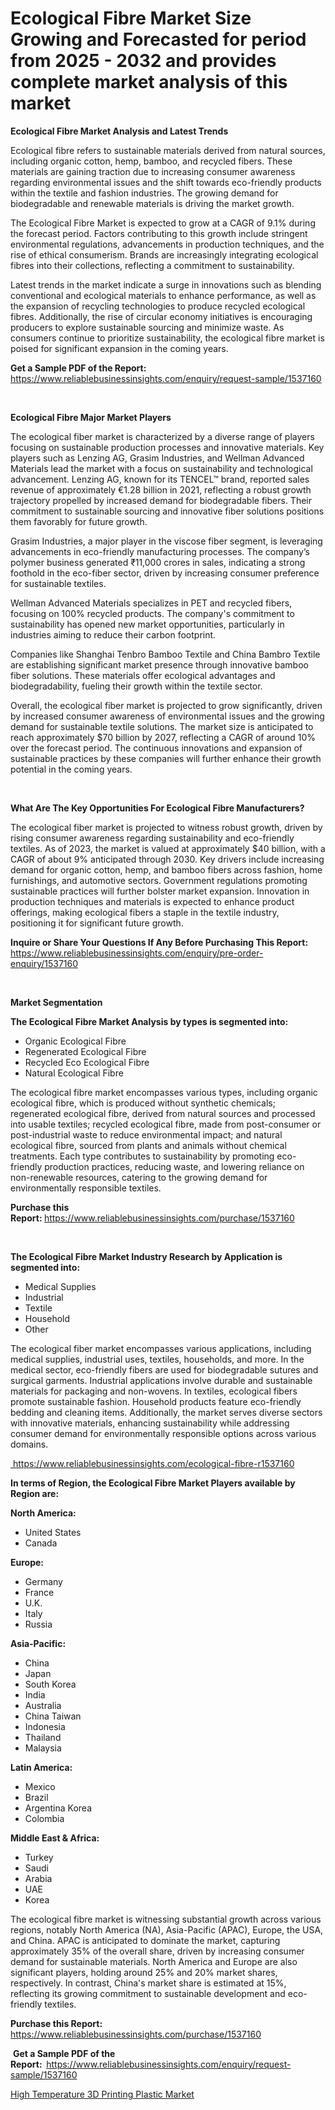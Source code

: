 <p><h1>Ecological Fibre Market Size Growing and Forecasted for period from 2025 - 2032 and provides complete market analysis of this market</h1></p><p><strong>Ecological Fibre Market Analysis and Latest Trends</strong></p>
<p><p>Ecological fibre refers to sustainable materials derived from natural sources, including organic cotton, hemp, bamboo, and recycled fibers. These materials are gaining traction due to increasing consumer awareness regarding environmental issues and the shift towards eco-friendly products within the textile and fashion industries. The growing demand for biodegradable and renewable materials is driving the market growth.</p><p>The Ecological Fibre Market is expected to grow at a CAGR of 9.1% during the forecast period. Factors contributing to this growth include stringent environmental regulations, advancements in production techniques, and the rise of ethical consumerism. Brands are increasingly integrating ecological fibres into their collections, reflecting a commitment to sustainability.</p><p>Latest trends in the market indicate a surge in innovations such as blending conventional and ecological materials to enhance performance, as well as the expansion of recycling technologies to produce recycled ecological fibres. Additionally, the rise of circular economy initiatives is encouraging producers to explore sustainable sourcing and minimize waste. As consumers continue to prioritize sustainability, the ecological fibre market is poised for significant expansion in the coming years.</p></p>
<p><strong>Get a Sample PDF of the Report:&nbsp;</strong> <a href="https://www.reliablebusinessinsights.com/enquiry/request-sample/1537160?utm_campaign=2099&utm_medium=2&utm_source=Github&utm_content=ia&utm_term=02022025&utm_id=ecological-fibre">https://www.reliablebusinessinsights.com/enquiry/request-sample/1537160</a></p>
<p>&nbsp;</p>
<p><strong>Ecological Fibre Major Market Players</strong></p>
<p><p>The ecological fiber market is characterized by a diverse range of players focusing on sustainable production processes and innovative materials. Key players such as Lenzing AG, Grasim Industries, and Wellman Advanced Materials lead the market with a focus on sustainability and technological advancement. Lenzing AG, known for its TENCEL™ brand, reported sales revenue of approximately €1.28 billion in 2021, reflecting a robust growth trajectory propelled by increased demand for biodegradable fibers. Their commitment to sustainable sourcing and innovative fiber solutions positions them favorably for future growth.</p><p>Grasim Industries, a major player in the viscose fiber segment, is leveraging advancements in eco-friendly manufacturing processes. The company’s polymer business generated ₹11,000 crores in sales, indicating a strong foothold in the eco-fiber sector, driven by increasing consumer preference for sustainable textiles. </p><p>Wellman Advanced Materials specializes in PET and recycled fibers, focusing on 100% recycled products. The company's commitment to sustainability has opened new market opportunities, particularly in industries aiming to reduce their carbon footprint.</p><p>Companies like Shanghai Tenbro Bamboo Textile and China Bambro Textile are establishing significant market presence through innovative bamboo fiber solutions. These materials offer ecological advantages and biodegradability, fueling their growth within the textile sector.</p><p>Overall, the ecological fiber market is projected to grow significantly, driven by increased consumer awareness of environmental issues and the growing demand for sustainable textile solutions. The market size is anticipated to reach approximately $70 billion by 2027, reflecting a CAGR of around 10% over the forecast period. The continuous innovations and expansion of sustainable practices by these companies will further enhance their growth potential in the coming years.</p></p>
<p>&nbsp;</p>
<p><strong>What Are The Key Opportunities For Ecological Fibre Manufacturers?</strong></p>
<p><p>The ecological fiber market is projected to witness robust growth, driven by rising consumer awareness regarding sustainability and eco-friendly textiles. As of 2023, the market is valued at approximately $40 billion, with a CAGR of about 9% anticipated through 2030. Key drivers include increasing demand for organic cotton, hemp, and bamboo fibers across fashion, home furnishings, and automotive sectors. Government regulations promoting sustainable practices will further bolster market expansion. Innovation in production techniques and materials is expected to enhance product offerings, making ecological fibers a staple in the textile industry, positioning it for significant future growth.</p></p>
<p><strong>Inquire or Share Your Questions If Any Before Purchasing This Report:</strong> <a href="https://www.reliablebusinessinsights.com/enquiry/pre-order-enquiry/1537160?utm_campaign=2099&utm_medium=2&utm_source=Github&utm_content=ia&utm_term=02022025&utm_id=ecological-fibre">https://www.reliablebusinessinsights.com/enquiry/pre-order-enquiry/1537160</a></p>
<p>&nbsp;</p>
<p><strong>Market Segmentation</strong></p>
<p><strong>The Ecological Fibre Market Analysis by types is segmented into:</strong></p>
<p><ul><li>Organic Ecological Fibre</li><li>Regenerated Ecological Fibre</li><li>Recycled Eco Ecological Fibre</li><li>Natural Ecological Fibre</li></ul></p>
<p><p>The ecological fibre market encompasses various types, including organic ecological fibre, which is produced without synthetic chemicals; regenerated ecological fibre, derived from natural sources and processed into usable textiles; recycled ecological fibre, made from post-consumer or post-industrial waste to reduce environmental impact; and natural ecological fibre, sourced from plants and animals without chemical treatments. Each type contributes to sustainability by promoting eco-friendly production practices, reducing waste, and lowering reliance on non-renewable resources, catering to the growing demand for environmentally responsible textiles.</p></p>
<p><strong>Purchase this Report:&nbsp;</strong><a href="https://www.reliablebusinessinsights.com/purchase/1537160?utm_campaign=2099&utm_medium=2&utm_source=Github&utm_content=ia&utm_term=02022025&utm_id=ecological-fibre">https://www.reliablebusinessinsights.com/purchase/1537160</a></p>
<p>&nbsp;</p>
<p><strong>The Ecological Fibre Market Industry Research by Application is segmented into:</strong></p>
<p><ul><li>Medical Supplies</li><li>Industrial</li><li>Textile</li><li>Household</li><li>Other</li></ul></p>
<p><p>The ecological fiber market encompasses various applications, including medical supplies, industrial uses, textiles, households, and more. In the medical sector, eco-friendly fibers are used for biodegradable sutures and surgical garments. Industrial applications involve durable and sustainable materials for packaging and non-wovens. In textiles, ecological fibers promote sustainable fashion. Household products feature eco-friendly bedding and cleaning items. Additionally, the market serves diverse sectors with innovative materials, enhancing sustainability while addressing consumer demand for environmentally responsible options across various domains.</p></p>
<p><a href="https://www.reliablebusinessinsights.com/ecological-fibre-r1537160?utm_campaign=2099&utm_medium=2&utm_source=Github&utm_content=ia&utm_term=02022025&utm_id=ecological-fibre">&nbsp;https://www.reliablebusinessinsights.com/ecological-fibre-r1537160</a></p>
<p><strong>In terms of Region, the Ecological Fibre Market Players available by Region are:</strong></p>
<p>
    <p> <strong> North America: </strong>
        <ul>
            <li>United States</li>
            <li>Canada</li>
        </ul>
        </p> 
    <p> <strong> Europe: </strong>
        <ul>
            <li>Germany</li>
            <li>France</li>
            <li>U.K.</li>
            <li>Italy</li>
            <li>Russia</li>
        </ul>
        </p> 
    <p> <strong> Asia-Pacific: </strong>
        <ul>
            <li>China</li>
            <li>Japan</li>
            <li>South Korea</li>
            <li>India</li>
            <li>Australia</li>
            <li>China Taiwan</li>
            <li>Indonesia</li>
            <li>Thailand</li>
            <li>Malaysia</li>
        </ul>
        </p> 
    <p> <strong> Latin America: </strong>
        <ul>
            <li>Mexico</li>
            <li>Brazil</li>
            <li>Argentina Korea</li>
            <li>Colombia</li>
        </ul>
        </p> 
    <p> <strong> Middle East & Africa: </strong>
        <ul>
            <li>Turkey</li>
            <li>Saudi</li>
            <li>Arabia</li>
            <li>UAE</li>
            <li>Korea</li>
        </ul>
    </p>
    </p>
<p><p>The ecological fibre market is witnessing substantial growth across various regions, notably North America (NA), Asia-Pacific (APAC), Europe, the USA, and China. APAC is anticipated to dominate the market, capturing approximately 35% of the overall share, driven by increasing consumer demand for sustainable materials. North America and Europe are also significant players, holding around 25% and 20% market shares, respectively. In contrast, China's market share is estimated at 15%, reflecting its growing commitment to sustainable development and eco-friendly textiles.</p></p>
<p><strong>Purchase this Report: </strong><a href="https://www.reliablebusinessinsights.com/purchase/1537160?utm_campaign=2099&utm_medium=2&utm_source=Github&utm_content=ia&utm_term=02022025&utm_id=ecological-fibre">https://www.reliablebusinessinsights.com/purchase/1537160</a></p>
<p>&nbsp;<strong>Get a Sample PDF of the Report:&nbsp;&nbsp;</strong><a href="https://www.reliablebusinessinsights.com/enquiry/request-sample/1537160?utm_campaign=2099&utm_medium=2&utm_source=Github&utm_content=ia&utm_term=02022025&utm_id=ecological-fibre">https://www.reliablebusinessinsights.com/enquiry/request-sample/1537160</a></p>
<p><strong></strong></p>
<p><p><a href="https://github.com/NargisHussain432/Market-Research-Report-List-1/blob/main/high-temperature-3d-printing-plastic-market.md?utm_campaign=2099&utm_medium=2&utm_source=Github&utm_content=ia&utm_term=02022025&utm_id=ecological-fibre">High Temperature 3D Printing Plastic Market</a></p></p>
